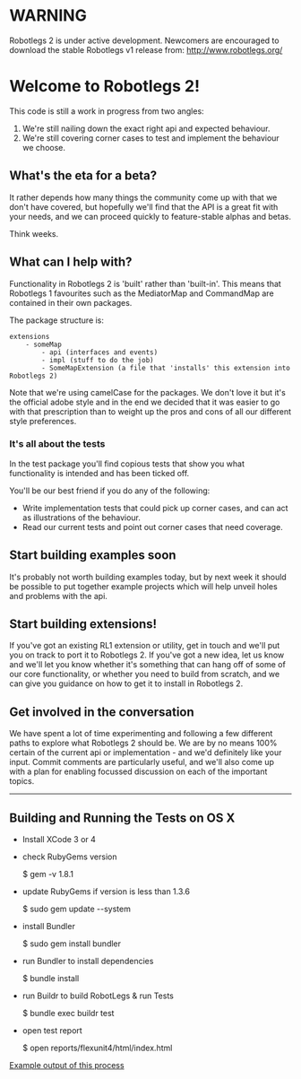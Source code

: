 # WARNING

Robotlegs 2 is under active development. Newcomers are encouraged to download the stable Robotlegs v1 release from: http://www.robotlegs.org/

# Welcome to Robotlegs 2!

This code is still a work in progress from two angles:

1. We're still nailing down the exact right api and expected behaviour.
2. We're still covering corner cases to test and implement the behaviour we choose.

## What's the eta for a beta?

It rather depends how many things the community come up with that we don't have covered, but hopefully we'll find that the API is a great fit with your needs, and we can proceed quickly to feature-stable alphas and betas.

Think weeks.

## What can I help with?

Functionality in Robotlegs 2 is 'built' rather than 'built-in'. This means that Robotlegs 1 favourites such as the MediatorMap and CommandMap are contained in their own packages.

The package structure is:

	extensions
		- someMap
			- api (interfaces and events)
			- impl (stuff to do the job)
			- SomeMapExtension (a file that 'installs' this extension into Robotlegs 2)
			

Note that we're using camelCase for the packages. We don't love it but it's the official adobe style and in the end we decided that it was easier to go with that prescription than to weight up the pros and cons of all our different style preferences.

### It's all about the tests

In the test package you'll find copious tests that show you what functionality is intended and has been ticked off.

You'll be our best friend if you do any of the following:

* Write implementation tests that could pick up corner cases, and can act as illustrations of the behaviour.
* Read our current tests and point out corner cases that need coverage.

## Start building examples soon

It's probably not worth building examples today, but by next week it should be possible to put together example projects which will help unveil holes and problems with the api.

## Start building extensions!

If you've got an existing RL1 extension or utility, get in touch and we'll put you on track to port it to Robotlegs 2. If you've got a new idea, let us know and we'll let you know whether it's something that can hang off of some of our core functionality, or whether you need to build from scratch, and we can give you guidance on how to get it to install in Robotlegs 2.

## Get involved in the conversation

We have spent a lot of time experimenting and following a few different paths to explore what Robotlegs 2 should be. We are by no means 100% certain of the current api or implementation - and we'd definitely like your input. Commit comments are particularly useful, and we'll also come up with a plan for enabling focussed discussion on each of the important topics.

---

## Building and Running the Tests on OS X

- Install XCode 3 or 4
- check RubyGems version
	
	$ gem -v
	1.8.1
	
- update RubyGems if version is less than 1.3.6

	$ sudo gem update --system
	
- install Bundler

	$ sudo gem install bundler
	
- run Bundler to install dependencies

	$ bundle install
	
- run Buildr to build RobotLegs & run Tests

	$ bundle exec buildr test
	
- open test report

	$ open reports/flexunit4/html/index.html
	
[Example output of this process](https://gist.github.com/1336238)



